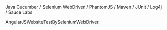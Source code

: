 Java Cucumber / Selenium WebDriver / PhantomJS / Maven / JUnit / Log4j / Sauce Labs

AngularJSWebsiteTestBySeleniumWebDriver.

